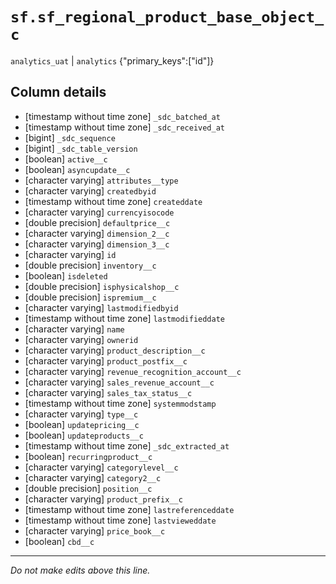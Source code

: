 # `sf.sf_regional_product_base_object_c`
`analytics_uat` | `analytics`
{"primary_keys":["id"]}

## Column details
* [timestamp without time zone] `_sdc_batched_at`
* [timestamp without time zone] `_sdc_received_at`
* [bigint]    `_sdc_sequence`
* [bigint]    `_sdc_table_version`
* [boolean]   `active__c`
* [boolean]   `asyncupdate__c`
* [character varying] `attributes__type`
* [character varying] `createdbyid`
* [timestamp without time zone] `createddate`
* [character varying] `currencyisocode`
* [double precision] `defaultprice__c`
* [character varying] `dimension_2__c`
* [character varying] `dimension_3__c`
* [character varying] `id`
* [double precision] `inventory__c`
* [boolean]   `isdeleted`
* [double precision] `isphysicalshop__c`
* [double precision] `ispremium__c`
* [character varying] `lastmodifiedbyid`
* [timestamp without time zone] `lastmodifieddate`
* [character varying] `name`
* [character varying] `ownerid`
* [character varying] `product_description__c`
* [character varying] `product_postfix__c`
* [character varying] `revenue_recognition_account__c`
* [character varying] `sales_revenue_account__c`
* [character varying] `sales_tax_status__c`
* [timestamp without time zone] `systemmodstamp`
* [character varying] `type__c`
* [boolean]   `updatepricing__c`
* [boolean]   `updateproducts__c`
* [timestamp without time zone] `_sdc_extracted_at`
* [boolean]   `recurringproduct__c`
* [character varying] `categorylevel__c`
* [character varying] `category2__c`
* [double precision] `position__c`
* [character varying] `product_prefix__c`
* [timestamp without time zone] `lastreferenceddate`
* [timestamp without time zone] `lastvieweddate`
* [character varying] `price_book__c`
* [boolean]   `cbd__c`

-------------------------------------------------------------------------------
*Do not make edits above this line.*
